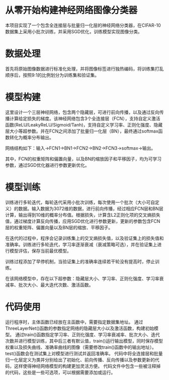 # 从零开始构建神经网络图像分类器
本项目实现了一个包含全连接层与批量归一化层的神经网络分类器，在CIFAR-10数据集上采用小批次训练，并采用SGD优化，训练模型实现图像分类。

# 数据处理
首先将原始图像数据进行标准化处理，并将图像标签进行独热编码，将训练集打乱顺序后，按照9:1的比例划分为训练集和验证集。

# 模型构建
这里设计一个三层神经网络，包含两个隐藏层，可进行前向传播，以及通过反向传播计算给定损失的梯度。该神经网络包含3个全连接层（FCN），支持自定义激活函数(ReLU/LeakyReLU/Sigmoid/Tanh)，支持自定义学习率、正则化强度、隐藏层大小等超参数。并在FCN之间添加了批量归一化层（BN），最终通过softmax函数转化为概率分布输出。

网络结构如下：输入->FCN1->BN1->FCN2->BN2->FCN3->softmax->输出。

其中，FCN的权重矩阵和偏置向量，以及BN的缩放因子和平移因子，均为可学习参数，通过SGD优化器进行参数更新优化。

# 模型训练
训练进行多轮迭代，每轮迭代采用小批次训练，每次使用一个批次（大小可自定义）的数据。输入数据为3072维的数据，进行前向传播，经过相应FCN层和BN层计算，输出得到10维的概率分布值。根据损失，计算含L2正则化项的交叉熵损失值，通过梯度计算反向传播，应用SGD优化进行参数更新，更新的参数包含FCN层的权重矩阵、偏置向量以及BN层的缩放、平移因子。

在迭代的过程中，程序会记录训练集上的交叉熵损失值，以及验证集上的损失值和准确率。训练进行多轮迭代，学习率逐渐衰减（衰减策略可选），并在验证集上进行模型评估，保存当前最优模型。

训练过程添加了早停机制，当验证集上的准确率连续若干轮没有提高时，停止训练。

在该网络模型中，存在以下超参数：隐藏层大小、学习率、正则化强度、学习率衰减率、批次大小、最大迭代次数、激活函数。

# 代码使用
运行程序时，主体函数已经放在主函数中，需要指定数据集地址。
通过ThreeLayerNet()函数的参数指定网络的隐藏层大小以及激活函数，构建初始模型。
通过train()函数指定学习率、正则化强度、学习率衰减率、批次大小、迭代次数并进行模型训练，其中后三者有默认值，train()运行输出模型，同时保存模型权重以及损失曲线、准确率曲线的图像（需要修改train()函数中的输出地址）。
test()函数会在测试集上对模型进行测试并返回准确率。
代码中将全连接层和批量归一化层定义为类并分别给出了初始化、前向传播、反向传播以及参数更新的代码，这样使得神经网络模型的构建更加灵活方便。
代码文件中包含一些被注释掉的代码，这些是一些可选项，可以根据需要添加或运行。


